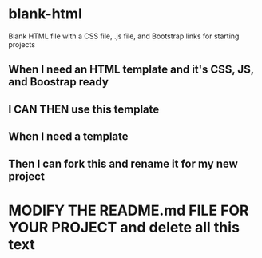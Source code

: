 # blank-html
Blank HTML file with a CSS file, .js file, and Bootstrap links for starting projects

## When I need an HTML template  and it's CSS, JS, and Boostrap ready
## I CAN THEN use this template

## When I need a template
## Then I can fork this and rename it for my new project


# MODIFY THE README.md FILE FOR YOUR PROJECT and delete all this text
